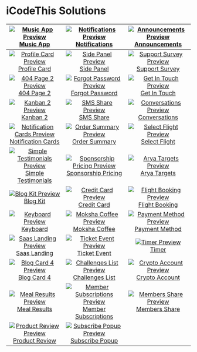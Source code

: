 # iCodeThis Solutions

| [![Music App Preview](https://shismqklzntzxworibfn.supabase.co/storage/v1/object/public/previews/8aaf92f2-d7f3-4140-afc0-79722826b37a.png)Music App](https://icodethis.com/submissions/15876) | [![Notifications Preview](https://shismqklzntzxworibfn.supabase.co/storage/v1/object/public/previews/84bd69a7-4c80-4ed0-849e-e92f75f3f693.png)Notifications](https://icodethis.com/submissions/16051) | [![Announcements Preview](https://shismqklzntzxworibfn.supabase.co/storage/v1/object/public/previews/3fa0eb1c-10cc-48ca-97bb-c84fdc77b4cf.png)Announcements](https://icodethis.com/submissions/15457) |
| :---: | :---: | :---: |
| [![Profile Card Preview](https://shismqklzntzxworibfn.supabase.co/storage/v1/object/public/previews/6f264bcd-8763-4aec-8c91-5eaf5d625a22.png)Profile Card](https://icodethis.com/submissions/16191) | [![Side Panel Preview](https://shismqklzntzxworibfn.supabase.co/storage/v1/object/public/previews/6a5fbfcc-fc32-48db-b061-898780950ba4.png)Side Panel](https://icodethis.com/submissions/16341) | [![Support Survey Preview](https://shismqklzntzxworibfn.supabase.co/storage/v1/object/public/previews/f10e1923-3bb8-4180-9382-05c5a9366ed2.png)Support Survey](https://icodethis.com/submissions/14823) |
| [![404 Page 2 Preview](https://shismqklzntzxworibfn.supabase.co/storage/v1/object/public/previews/32116a19-3bb8-4409-a4ad-66120de33c0b.png)404 Page 2](https://icodethis.com/submissions/16597) | [![Forgot Password Preview](https://shismqklzntzxworibfn.supabase.co/storage/v1/object/public/previews/b7e4049b-8805-4c40-8f5f-6a83625abd49.png)Forgot Password](https://icodethis.com/submissions/16732) | [![Get In Touch Preview](https://shismqklzntzxworibfn.supabase.co/storage/v1/object/public/previews/df3206db-ca0f-46e7-b328-b1ab457ed33d.png)Get In Touch](https://icodethis.com/submissions/16872) |
| [![Kanban 2 Preview](https://shismqklzntzxworibfn.supabase.co/storage/v1/object/public/previews/2becca64-4f03-458b-8ba8-59569d67daf4.png)Kanban 2](https://icodethis.com/submissions/17026) | [![SMS Share Preview](https://shismqklzntzxworibfn.supabase.co/storage/v1/object/public/previews/67cd6dc8-d70e-42c4-9f2a-fec59474ea48.png)SMS Share](https://icodethis.com/submissions/17263) | [![Conversations Preview](https://shismqklzntzxworibfn.supabase.co/storage/v1/object/public/previews/4b6a53fe-fd6c-47ad-8e35-f34880da9826.png)Conversations](https://icodethis.com/submissions/17368) |
| [![Notification Cards Preview](https://shismqklzntzxworibfn.supabase.co/storage/v1/object/public/previews/01139d0d-534f-40df-bda9-fe10a0e9dc3f.png)Notification Cards](https://icodethis.com/submissions/17455) | [![Order Summary Preview](https://shismqklzntzxworibfn.supabase.co/storage/v1/object/public/previews/68b3b010-5289-4442-a525-01696ec21172.png)Order Summary](https://icodethis.com/submissions/17614) | [![Select Flight Preview](https://shismqklzntzxworibfn.supabase.co/storage/v1/object/public/previews/82660461-d3ac-43fc-983a-489f767f4721.png)Select Flight](https://icodethis.com/submissions/17922) |
| [![Simple Testimonials Preview](https://shismqklzntzxworibfn.supabase.co/storage/v1/object/public/previews/f07121a1-0738-4a1d-af60-ee3c94957c91.png)Simple Testimonials](https://icodethis.com/submissions/18130) | [![Sponsorship Pricing Preview](https://shismqklzntzxworibfn.supabase.co/storage/v1/object/public/previews/c2b311fa-6f04-4b41-96ec-6952a0813b76.png)Sponsorship Pricing](https://icodethis.com/submissions/18306) | [![Arya Targets Preview](https://shismqklzntzxworibfn.supabase.co/storage/v1/object/public/previews/09cd4c42-d9d5-4d13-8e25-b218fed43865.png)Arya Targets](https://icodethis.com/submissions/18609) |
| [![Blog Kit Preview](https://shismqklzntzxworibfn.supabase.co/storage/v1/object/public/previews/7253f654-4d2d-490a-871b-2bba33f4a578.png)Blog Kit](https://icodethis.com/submissions/18711) | [![Credit Card Preview](https://shismqklzntzxworibfn.supabase.co/storage/v1/object/public/previews/f143b92b-8600-481d-9a5a-47b72bbfbeab.png)Credit Card](https://icodethis.com/submissions/18881) | [![Flight Booking Preview](https://shismqklzntzxworibfn.supabase.co/storage/v1/object/public/previews/471ecf1d-9778-4f3f-946a-5bbf5cadd1f4.png)Flight Booking](https://icodethis.com/submissions/19049) |
| [![Keyboard Preview](https://shismqklzntzxworibfn.supabase.co/storage/v1/object/public/previews/227ce8ad-1e3f-4446-b45e-cbec2b83c809.png)Keyboard](https://icodethis.com/submissions/19190) | [![Moksha Coffee Preview](https://shismqklzntzxworibfn.supabase.co/storage/v1/object/public/previews/533e6e28-2e5e-4e6e-8e61-3041270fc414.png)Moksha Coffee](https://icodethis.com/submissions/19344) | [![Payment Method Preview](https://shismqklzntzxworibfn.supabase.co/storage/v1/object/public/previews/bee195d8-cd7b-42cc-83dc-7f0908400dfb.png)Payment Method](https://icodethis.com/submissions/19580) |
| [![Saas Landing Preview](https://shismqklzntzxworibfn.supabase.co/storage/v1/object/public/previews/2c044767-dd0d-424e-80ae-3344bb571360.png)Saas Landing](https://icodethis.com/submissions/19822) | [![Ticket Event Preview](https://shismqklzntzxworibfn.supabase.co/storage/v1/object/public/previews/bc299298-1087-4c67-8e3d-a320a47d6a43.png)Ticket Event](https://icodethis.com/submissions/20123) | [![Timer Preview](https://shismqklzntzxworibfn.supabase.co/storage/v1/object/public/previews/74f0f6d9-571e-4580-a951-2aed7000b810.png)Timer](https://icodethis.com/submissions/20261) |
| [![Blog Card 4 Preview](https://shismqklzntzxworibfn.supabase.co/storage/v1/object/public/previews/103f4853-975d-401e-b855-5db20a2707ca.png)Blog Card 4](https://icodethis.com/submissions/20576) | [![Challenges List Preview](https://shismqklzntzxworibfn.supabase.co/storage/v1/object/public/previews/c17a1ab6-39d2-404b-9d09-ce5823bd8c59.png)Challenges List](https://icodethis.com/submissions/20700) | [![Crypto Account Preview](https://shismqklzntzxworibfn.supabase.co/storage/v1/object/public/previews/7b9d1ba3-20a1-4163-8fab-995ecb36e28a.png)Crypto Account](https://icodethis.com/submissions/20936) |
| [![Meal Results Preview](https://shismqklzntzxworibfn.supabase.co/storage/v1/object/public/previews/c4911d0e-0e9e-4273-895f-33f15c07fcf8.png)Meal Results](https://icodethis.com/submissions/21291) | [![Member Subscriptions Preview](https://shismqklzntzxworibfn.supabase.co/storage/v1/object/public/previews/2e4bd89d-f52d-4eb3-be86-5f6eeaa098b0.png)Member Subscriptions](https://icodethis.com/submissions/21482) | [![Members Share Preview](https://shismqklzntzxworibfn.supabase.co/storage/v1/object/public/previews/44ae66d9-48b9-41c4-987b-592358a47c50.png)Members Share](https://icodethis.com/submissions/25488) |
| [![Product Review Preview](https://shismqklzntzxworibfn.supabase.co/storage/v1/object/public/previews/b135de6e-8f96-41a1-81bb-fe7827ed7139.png)Product Review](https://icodethis.com/submissions/26060) | [![Subscribe Popup Preview](https://shismqklzntzxworibfn.supabase.co/storage/v1/object/public/previews/0d30002c-2410-4d1f-b294-9c8287532b89.png)Subscribe Popup](https://icodethis.com/submissions/26388) |  |